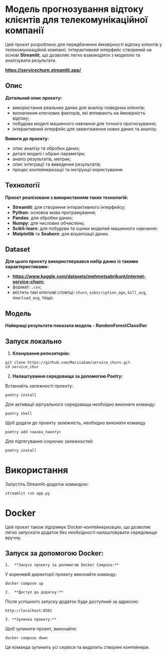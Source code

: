 # Модель прогнозування відтоку клієнтів для телекомунікаційної компанії

Цей проєкт розроблено для передбачення ймовірності відтоку клієнтів у телекомунікаційній компанії. Інтерактивний інтерфейс створений на основі **Streamlit**, що дозволяє легко взаємодіяти з моделлю та аналізувати результати.

**https://servicechurn.streamlit.app/**

## Опис

**Детальний опис проєкту:**

- використання реальних даних для аналізу поведінки клієнтів;
- визначення ключових факторів, які впливають на ймовірність відтоку;
- побудова моделі машинного навчання для точного прогнозування;
- інтерактивний інтерфейс для завантаження нових даних та аналізу.

**Вимоги до проєкту:**

- опис аналізу та обробки даних;
- деталі моделі і обрані параметри;
- аналіз результатів, метрик;
- опис інтеграції та виведення результатів;
- процес контейнеризації та інструкції користування.

## Технології

**Проєкт реалізовано з використанням таких технологій:**

- **Streamlit**: для створення інтерактивного інтерфейсу;
- **Python**: основна мова програмування;
- **Pandas**: для обробки даних;
- **Numpy**: для числових обчислень;
- **Scikit-learn**: для побудови та оцінки моделей машинного навчання;
- **Matplotlib** та **Seaborn**: для візуалізації даних.

## Dataset

**Для цього проєкту використовувався набір даних із такими характеристиками:**

- **https://www.kaggle.com/datasets/mehmetsabrikunt/internet-service-churn;**
- формат: `.csv`;
- містить такі ключові стовпці: `churn`, `subscription_age`, `bill_avg`, `download_avg`, тощо.

## Модель

**Найкращі результати показала модель - RandomForestClassifier**

## Запуск локально

1. **Клонування репозиторію:**

```
git clone https://github.com/MariiaSam/service_churn.git
cd service_chur
```

2. **Налаштування середовища за допомогою Poetry:**

Встановіть залежності проєкту:

```
poetry install
```

Для активації віртуального середовища необхідно виконати команду:

```
poetry shell
```

Щоб додати до проекту залежність, необхідно виконати команду

```
poetry add <назва_пакету>
```

Для підтягування існуючих залежностей:

```
poetry install
```

# Використання

Запустіть Streamlit-додаток командою:

```
streamlit run app.py
```

# Docker

Цей проєкт також підтримує Docker-контейнеризацію, що дозволяє легко запускати додаток без необхідності налаштовувати середовище вручну.

## Запуск за допомогою Docker:

    1.	**Запуск проекту за допомогою Docker Compose:**

У кореневій директорії проекту виконайте команду:

```
docker compose up
```

    2.	**Доступ до додатку:**

Після успішного запуску додаток буде доступний за адресою:

```
http://localhost:8501
```

    3. **Зупинка проекту:**

Щоб зупинити проект, виконайте:

```
docker compose down
```

Ця команда зупинить усі сервіси та видалить створені контейнери.
